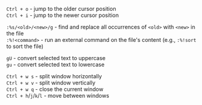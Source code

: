 
`Ctrl + o` - jump to the older cursor position  
`Ctrl + i` - jump to the newer cursor position  

`:%s/<old>/<new>/g` - find and replace all occurrences of `<old>` with `<new>` in the file  
`:%!<command>` - run an external command on the file's content (e.g., `:%!sort` to sort the file)  

`gU` - convert selected text to uppercase  
`gu` - convert selected text to lowercase  

`Ctrl + w s` - split window horizontally  
`Ctrl + w v` - split window vertically  
`Ctrl + w q` - close the current window  
`Ctrl + h`/`j`/`k`/`l` - move between windows  
